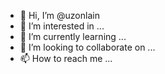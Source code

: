 - 👋 Hi, I’m @uzonlain
- 👀 I’m interested in ...
- 🌱 I’m currently learning ...
- 💞️ I’m looking to collaborate on ...
- 📫 How to reach me ...

<!---
uzonlain/uzonlain is a ✨ special ✨ repository because its `README.md` (this file) appears on your GitHub profile.
You can click the Preview link to take a look at your changes.
--->
